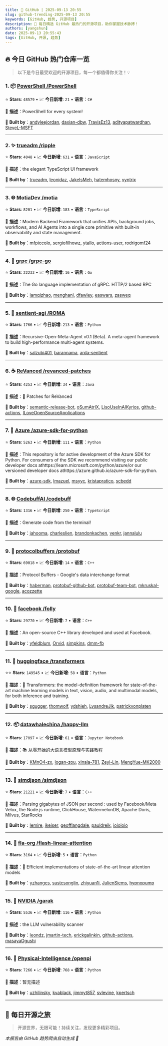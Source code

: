 ```yaml
---
title: 🚀 GitHub | 2025-09-13 20:55
slug: github-trending-2025-09-13 20:55
keywords: [GitHub, 趋势, 开源项目]
description: 🌟 每日精选 GitHub 最热门的开源项目，助你掌握技术脉搏！
authors: [yangshun]
date: 2025-09-13 20:55:43
tags: [GitHub, 开源, 趋势]
---
```


## 🔥 今日 GitHub 热门仓库一览

> 以下是今日最受欢迎的开源项目，每一个都值得你关注！💡

### 1. 📦 [PowerShell /PowerShell](https://github.com/PowerShell/PowerShell)

⭐ **Stars**: `48579`   •   📈 **今日新增**: `21`   •   **语言**：`C#`

📝 **描述**：PowerShell for every system!

🤝 **Built by**：[andyleejordan](https://github.com/andyleejordan), [daxian-dbw](https://github.com/daxian-dbw), [TravisEz13](https://github.com/TravisEz13), [adityapatwardhan](https://github.com/adityapatwardhan), [SteveL-MSFT](https://github.com/SteveL-MSFT)

---

### 2. ✨ [trueadm /ripple](https://github.com/trueadm/ripple)

⭐ **Stars**: `4048`   •   📈 **今日新增**: `631`   •   **语言**：`JavaScript`

📝 **描述**：the elegant TypeScript UI framework

🤝 **Built by**：[trueadm](https://github.com/trueadm), [leonidaz](https://github.com/leonidaz), [JakeIsMeh](https://github.com/JakeIsMeh), [hatemhosny](https://github.com/hatemhosny), [vyntrix](https://github.com/vyntrix)

---

### 3. 🌐 [MotiaDev /motia](https://github.com/MotiaDev/motia)

⭐ **Stars**: `8201`   •   📈 **今日新增**: `183`   •   **语言**：`TypeScript`

📝 **描述**：Modern Backend Framework that unifies APIs, background jobs, workflows, and AI Agents into a single core primitive with built-in observability and state management.

🤝 **Built by**：[mfpiccolo](https://github.com/mfpiccolo), [sergiofilhowz](https://github.com/sergiofilhowz), [ytallo](https://github.com/ytallo), [actions-user](https://github.com/actions-user), [rodrigomf24](https://github.com/rodrigomf24)

---

### 4. 🚦 [grpc /grpc-go](https://github.com/grpc/grpc-go)

⭐ **Stars**: `22233`   •   📈 **今日新增**: `16`   •   **语言**：`Go`

📝 **描述**：The Go language implementation of gRPC. HTTP/2 based RPC

🤝 **Built by**：[iamqizhao](https://github.com/iamqizhao), [menghanl](https://github.com/menghanl), [dfawley](https://github.com/dfawley), [easwars](https://github.com/easwars), [zasweq](https://github.com/zasweq)

---

### 5. 🐍 [sentient-agi /ROMA](https://github.com/sentient-agi/ROMA)

⭐ **Stars**: `1766`   •   📈 **今日新增**: `213`   •   **语言**：`Python`

📝 **描述**：Recursive-Open-Meta-Agent v0.1 (Beta). A meta-agent framework to build high-performance multi-agent systems.

🤝 **Built by**：[salzubi401](https://github.com/salzubi401), [barannama](https://github.com/barannama), [arda-sentient](https://github.com/arda-sentient)

---

### 6. ☕ [ReVanced /revanced-patches](https://github.com/ReVanced/revanced-patches)

⭐ **Stars**: `4253`   •   📈 **今日新增**: `34`   •   **语言**：`Java`

📝 **描述**：🧩 Patches for ReVanced

🤝 **Built by**：[semantic-release-bot](https://github.com/semantic-release-bot), [oSumAtrIX](https://github.com/oSumAtrIX), [LisoUseInAIKyrios](https://github.com/LisoUseInAIKyrios), [github-actions](https://github.com/github-actions), [ILoveOpenSourceApplications](https://github.com/ILoveOpenSourceApplications)

---

### 7. 🐍 [Azure /azure-sdk-for-python](https://github.com/Azure/azure-sdk-for-python)

⭐ **Stars**: `5263`   •   📈 **今日新增**: `111`   •   **语言**：`Python`

📝 **描述**：This repository is for active development of the Azure SDK for Python. For consumers of the SDK we recommend visiting our public developer docs athttps://learn.microsoft.com/python/azure/or our versioned developer docs athttps://azure.github.io/azure-sdk-for-python.

🤝 **Built by**：[azure-sdk](https://github.com/azure-sdk), [lmazuel](https://github.com/lmazuel), [msyyc](https://github.com/msyyc), [kristapratico](https://github.com/kristapratico), [scbedd](https://github.com/scbedd)

---

### 8. 🌐 [CodebuffAI /codebuff](https://github.com/CodebuffAI/codebuff)

⭐ **Stars**: `1316`   •   📈 **今日新增**: `250`   •   **语言**：`TypeScript`

📝 **描述**：Generate code from the terminal!

🤝 **Built by**：[jahooma](https://github.com/jahooma), [charleslien](https://github.com/charleslien), [brandonkachen](https://github.com/brandonkachen), [venkr](https://github.com/venkr), [jannalulu](https://github.com/jannalulu)

---

### 9. 🔧 [protocolbuffers /protobuf](https://github.com/protocolbuffers/protobuf)

⭐ **Stars**: `69018`   •   📈 **今日新增**: `14`   •   **语言**：`C++`

📝 **描述**：Protocol Buffers - Google's data interchange format

🤝 **Built by**：[haberman](https://github.com/haberman), [protobuf-github-bot](https://github.com/protobuf-github-bot), [protobuf-team-bot](https://github.com/protobuf-team-bot), [mkruskal-google](https://github.com/mkruskal-google), [acozzette](https://github.com/acozzette)

---

### 10. 🔧 [facebook /folly](https://github.com/facebook/folly)

⭐ **Stars**: `29770`   •   📈 **今日新增**: `7`   •   **语言**：`C++`

📝 **描述**：An open-source C++ library developed and used at Facebook.

🤝 **Built by**：[yfeldblum](https://github.com/yfeldblum), [Orvid](https://github.com/Orvid), [simpkins](https://github.com/simpkins), [dmm-fb](https://github.com/dmm-fb)

---

### 11. 🐍 [huggingface /transformers](https://github.com/huggingface/transformers)

⭐⭐ **Stars**: `149545`   •   📈 **今日新增**: `58`   •   **语言**：`Python`

📝 **描述**：🤗 Transformers: the model-definition framework for state-of-the-art machine learning models in text, vision, audio, and multimodal models, for both inference and training.

🤝 **Built by**：[sgugger](https://github.com/sgugger), [thomwolf](https://github.com/thomwolf), [ydshieh](https://github.com/ydshieh), [LysandreJik](https://github.com/LysandreJik), [patrickvonplaten](https://github.com/patrickvonplaten)

---

### 12. 📦 [datawhalechina /happy-llm](https://github.com/datawhalechina/happy-llm)

⭐ **Stars**: `17097`   •   📈 **今日新增**: `61`   •   **语言**：`Jupyter Notebook`

📝 **描述**：📚 从零开始的大语言模型原理与实践教程

🤝 **Built by**：[KMnO4-zx](https://github.com/KMnO4-zx), [logan-zou](https://github.com/logan-zou), [xinala-781](https://github.com/xinala-781), [Zeyi-Lin](https://github.com/Zeyi-Lin), [MengYue-MK2000](https://github.com/MengYue-MK2000)

---

### 13. 🔧 [simdjson /simdjson](https://github.com/simdjson/simdjson)

⭐ **Stars**: `21221`   •   📈 **今日新增**: `7`   •   **语言**：`C++`

📝 **描述**：Parsing gigabytes of JSON per second : used by Facebook/Meta Velox, the Node.js runtime, ClickHouse, WatermelonDB, Apache Doris, Milvus, StarRocks

🤝 **Built by**：[lemire](https://github.com/lemire), [jkeiser](https://github.com/jkeiser), [geofflangdale](https://github.com/geofflangdale), [pauldreik](https://github.com/pauldreik), [ioioioio](https://github.com/ioioioio)

---

### 14. 🐍 [fla-org /flash-linear-attention](https://github.com/fla-org/flash-linear-attention)

⭐ **Stars**: `3164`   •   📈 **今日新增**: `5`   •   **语言**：`Python`

📝 **描述**：🚀 Efficient implementations of state-of-the-art linear attention models

🤝 **Built by**：[yzhangcs](https://github.com/yzhangcs), [sustcsonglin](https://github.com/sustcsonglin), [zhiyuan1i](https://github.com/zhiyuan1i), [JulienSiems](https://github.com/JulienSiems), [hypnopump](https://github.com/hypnopump)

---

### 15. 🐍 [NVIDIA /garak](https://github.com/NVIDIA/garak)

⭐ **Stars**: `5536`   •   📈 **今日新增**: `116`   •   **语言**：`Python`

📝 **描述**：the LLM vulnerability scanner

🤝 **Built by**：[leondz](https://github.com/leondz), [jmartin-tech](https://github.com/jmartin-tech), [erickgalinkin](https://github.com/erickgalinkin), [github-actions](https://github.com/github-actions), [masayaOgushi](https://github.com/masayaOgushi)

---

### 16. 🐍 [Physical-Intelligence /openpi](https://github.com/Physical-Intelligence/openpi)

⭐ **Stars**: `7266`   •   📈 **今日新增**: `768`   •   **语言**：`Python`

📝 **描述**：暂无描述

🤝 **Built by**：[uzhilinsky](https://github.com/uzhilinsky), [kvablack](https://github.com/kvablack), [jimmyt857](https://github.com/jimmyt857), [svlevine](https://github.com/svlevine), [kpertsch](https://github.com/kpertsch)

---

## 🌈 每日开源之旅

> 开源世界，无限可能！持续关注，发现更多精彩项目。

*本报告由 GitHub 趋势爬虫自动生成 🤖*
